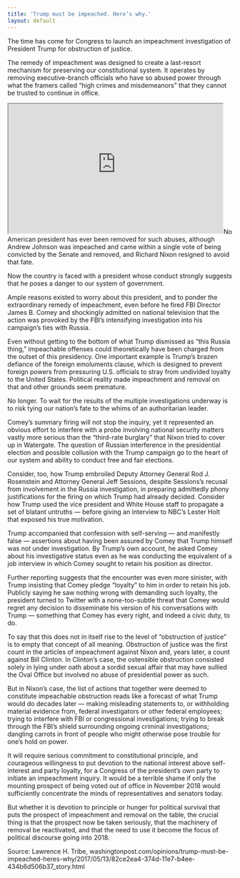```yaml
---
title: 'Trump must be impeached. Here’s why.'
layout: default
---
```


The time has come for Congress to launch an impeachment investigation of President Trump for obstruction of justice.

The remedy of impeachment was designed to create a last-resort mechanism for preserving our constitutional system. It operates by removing executive-branch officials who have so abused power through what the framers called “high crimes and misdemeanors” that they cannot be trusted to continue in office.

<iframe height="290" loading="lazy" src="https://www.washingtonpost.com/video/c/embed/b9d4d7c2-35c7-11e7-ab03-aa29f656f13e" width="480"></iframe>No American president has ever been removed for such abuses, although Andrew Johnson was impeached and came within a single vote of being convicted by the Senate and removed, and Richard Nixon resigned to avoid that fate.

Now the country is faced with a president whose conduct strongly suggests that he poses a danger to our system of government.

Ample reasons existed to worry about this president, and to ponder the extraordinary remedy of impeachment, even before he fired FBI Director James B. Comey and shockingly admitted on national television that the action was provoked by the FBI’s intensifying investigation into his campaign’s ties with Russia.

Even without getting to the bottom of what Trump dismissed as “this Russia thing,” impeachable offenses could theoretically have been charged from the outset of this presidency. One important example is Trump’s brazen defiance of the foreign emoluments clause, which is designed to prevent foreign powers from pressuring U.S. officials to stray from undivided loyalty to the United States. Political reality made impeachment and removal on that and other grounds seem premature.

No longer. To wait for the results of the multiple investigations underway is to risk tying our nation’s fate to the whims of an authoritarian leader.

Comey’s summary firing will not stop the inquiry, yet it represented an obvious effort to interfere with a probe involving national security matters vastly more serious than the “third-rate burglary” that Nixon tried to cover up in Watergate. The question of Russian interference in the presidential election and possible collusion with the Trump campaign go to the heart of our system and ability to conduct free and fair elections.

Consider, too, how Trump embroiled Deputy Attorney General Rod J. Rosenstein and Attorney General Jeff Sessions, despite Sessions’s recusal from involvement in the Russia investigation, in preparing admittedly phony justifications for the firing on which Trump had already decided. Consider how Trump used the vice president and White House staff to propagate a set of blatant untruths — before giving an interview to NBC’s Lester Holt that exposed his true motivation.

Trump accompanied that confession with self-serving — and manifestly false — assertions about having been assured by Comey that Trump himself was not under investigation. By Trump’s own account, he asked Comey about his investigative status even as he was conducting the equivalent of a job interview in which Comey sought to retain his position as director.

Further reporting suggests that the encounter was even more sinister, with Trump insisting that Comey pledge “loyalty” to him in order to retain his job. Publicly saying he saw nothing wrong with demanding such loyalty, the president turned to Twitter with a none-too-subtle threat that Comey would regret any decision to disseminate his version of his conversations with Trump — something that Comey has every right, and indeed a civic duty, to do.

To say that this does not in itself rise to the level of “obstruction of justice” is to empty that concept of all meaning. Obstruction of justice was the first count in the articles of impeachment against Nixon and, years later, a count against Bill Clinton. In Clinton’s case, the ostensible obstruction consisted solely in lying under oath about a sordid sexual affair that may have sullied the Oval Office but involved no abuse of presidential power as such.

But in Nixon’s case, the list of actions that together were deemed to constitute impeachable obstruction reads like a forecast of what Trump would do decades later — making misleading statements to, or withholding material evidence from, federal investigators or other federal employees; trying to interfere with FBI or congressional investigations; trying to break through the FBI’s shield surrounding ongoing criminal investigations; dangling carrots in front of people who might otherwise pose trouble for one’s hold on power.

It will require serious commitment to constitutional principle, and courageous willingness to put devotion to the national interest above self-interest and party loyalty, for a Congress of the president’s own party to initiate an impeachment inquiry. It would be a terrible shame if only the mounting prospect of being voted out of office in November 2018 would sufficiently concentrate the minds of representatives and senators today.

But whether it is devotion to principle or hunger for political survival that puts the prospect of impeachment and removal on the table, the crucial thing is that the prospect now be taken seriously, that the machinery of removal be reactivated, and that the need to use it become the focus of political discourse going into 2018.

Source: Lawrence H. Tribe, washingtonpost.com/opinions/trump-must-be-impeached-heres-why/2017/05/13/82ce2ea4-374d-11e7-b4ee-434b6d506b37\_story.html